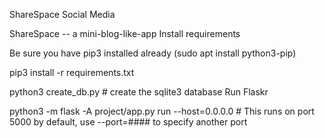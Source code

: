 ShareSpace Social Media

ShareSpace -- a mini-blog-like-app
Install requirements

Be sure you have pip3 installed already (sudo apt install python3-pip)

pip3 install -r requirements.txt

python3 create_db.py # create the sqlite3 database
Run Flaskr

python3 -m flask -A project/app.py run --host=0.0.0.0 # This runs on port 5000 by default, use --port=#### to specify another port
